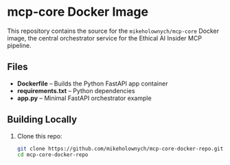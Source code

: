 # mcp-core Docker Image

This repository contains the source for the `mikeholownych/mcp-core` Docker image, the central orchestrator service for the Ethical AI Insider MCP pipeline.

## Files

- **Dockerfile** – Builds the Python FastAPI app container
- **requirements.txt** – Python dependencies
- **app.py** – Minimal FastAPI orchestrator example

## Building Locally

1. Clone this repo:
   ```bash
   git clone https://github.com/mikeholownych/mcp-core-docker-repo.git
   cd mcp-core-docker-repo
